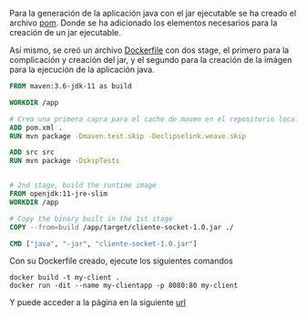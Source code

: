 Para la generación de la aplicación java con el jar ejecutable se ha creado el archivo [pom](./pom.xml). Donde se ha adicionado los elementos necesarios para la creación de un jar ejecutable.

Así mismo, se creó un archivo [Dockerfile](./Dockerfile) con dos stage, el primero para la complicación y creación del jar, y el segundo para la creación de la imágen para la ejecución de la aplicación java. 

```dockerfile
FROM maven:3.6-jdk-11 as build

WORKDIR /app

# Crea una primera capra para el cache de maven en el repositorio local (descarga las librerias).
ADD pom.xml .
RUN mvn package -Dmaven.test.skip -Declipselink.weave.skip

ADD src src
RUN mvn package -DskipTests


# 2nd stage, build the runtime image
FROM openjdk:11-jre-slim
WORKDIR /app

# Copy the binary built in the 1st stage
COPY --from=build /app/target/cliente-socket-1.0.jar ./

CMD ["java", "-jar", "cliente-socket-1.0.jar"]
```

Con su Dockerfile creado, ejecute los siguientes comandos

```shell
docker build -t my-client .
docker run -dit --name my-clientapp -p 8080:80 my-client
```

Y puede acceder a la página en la siguiente [url](http://localhost:8080)
